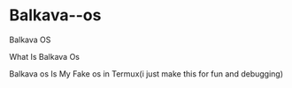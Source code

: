 # Balkava--os
Balkava OS 


What Is Balkava Os


Balkava os Is My Fake os in Termux(i just make this for fun and debugging) 
